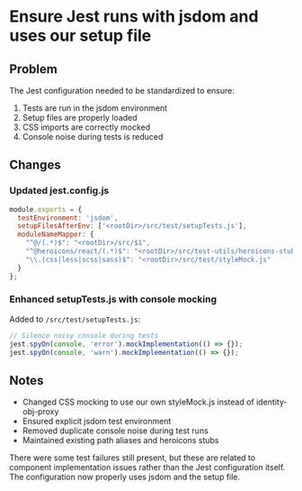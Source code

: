 # Ensure Jest runs with jsdom and uses our setup file

## Problem

The Jest configuration needed to be standardized to ensure:
1. Tests are run in the jsdom environment
2. Setup files are properly loaded
3. CSS imports are correctly mocked
4. Console noise during tests is reduced

## Changes

### Updated jest.config.js

```js
module.exports = {
  testEnvironment: 'jsdom',
  setupFilesAfterEnv: ['<rootDir>/src/test/setupTests.js'],
  moduleNameMapper: {
    "^@/(.*)$": "<rootDir>/src/$1",
    "^@heroicons/react/(.*)$": "<rootDir>/src/test-utils/heroicons-stub.js",
    "\\.(css|less|scss|sass)$": "<rootDir>/src/test/styleMock.js"
  }
};
```

### Enhanced setupTests.js with console mocking

Added to `/src/test/setupTests.js`:
```js
// Silence noisy console during tests
jest.spyOn(console, 'error').mockImplementation(() => {});
jest.spyOn(console, 'warn').mockImplementation(() => {});
```

## Notes

- Changed CSS mocking to use our own styleMock.js instead of identity-obj-proxy
- Ensured explicit jsdom test environment
- Removed duplicate console noise during test runs
- Maintained existing path aliases and heroicons stubs

There were some test failures still present, but these are related to component implementation issues rather than the Jest configuration itself. The configuration now properly uses jsdom and the setup file.
